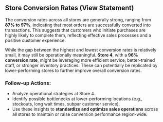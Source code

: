 ## Store Conversion Rates (View Statement)

The conversion rates across all stores are generally strong, ranging from **87% to 97%**, indicating that most orders are successfully converted into transactions. This suggests that customers who initiate purchases are highly likely to complete them, reflecting effective sales processes and a positive customer experience.

While the gap between the highest and lowest conversion rates is relatively small, it may still be operationally meaningful. **Store 4**, with a **96% conversion rate**, might be leveraging more efficient service, better-trained staff, or stronger inventory practices. These can potentially be replicated by lower-performing stores to further improve overall conversion rates.

### Follow-up Actions:
- Analyze operational strategies at Store 4.
- Identify possible bottlenecks at lower-performing locations (e.g., stockouts, long wait times, subpar customer service).
- Use these insights to **standardize and optimize sales operations** across all stores to maintain or raise conversion performance region-wide.
